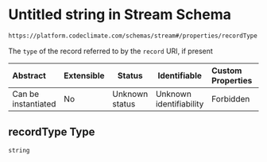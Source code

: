 # Untitled string in Stream Schema

```txt
https://platform.codeclimate.com/schemas/stream#/properties/recordType
```

The `type` of the record referred to by the `record` URI, if present


| Abstract            | Extensible | Status         | Identifiable            | Custom Properties | Additional Properties | Access Restrictions | Defined In                                                                      |
| :------------------ | ---------- | -------------- | ----------------------- | :---------------- | --------------------- | ------------------- | ------------------------------------------------------------------------------- |
| Can be instantiated | No         | Unknown status | Unknown identifiability | Forbidden         | Allowed               | none                | [Stream.schema.json\*](../../schemas/Stream.schema.json "open original schema") |

## recordType Type

`string`
